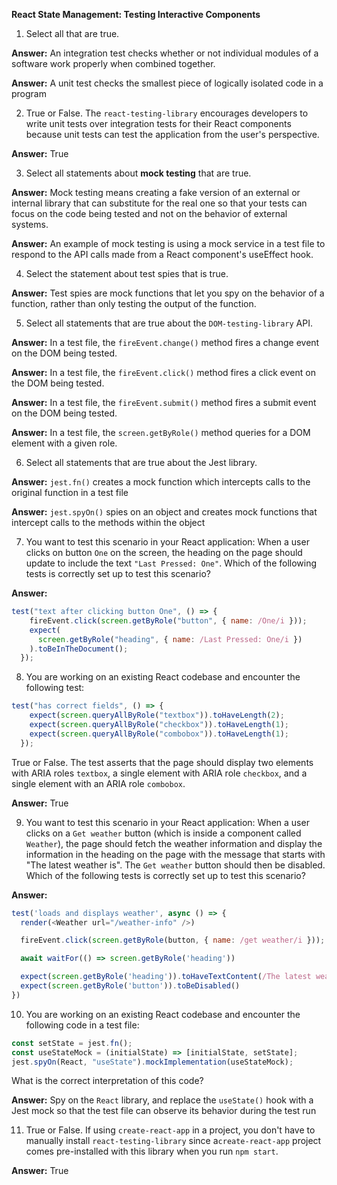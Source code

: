 **React State Management: Testing Interactive Components**

1. Select all that are true.

**Answer:** An integration test checks whether or not individual modules of a software work properly when combined together.

**Answer:** A unit test checks the smallest piece of logically isolated code in a program

2. True or False. The `react-testing-library` encourages developers to write unit tests over integration tests for their React components because unit tests can test the application from the user's perspective.

**Answer:** True

3. Select all statements about **mock testing** that are true.

**Answer:** Mock testing means creating a fake version of an external or internal library that can substitute for the real one so that your tests can focus on the code being tested and not on the behavior of external systems.

**Answer:** An example of mock testing is using a mock service in a test file to respond to the API calls made from a React component's useEffect hook.

4. Select the statement about test spies that is true.

**Answer:** Test spies are mock functions that let you spy on the behavior of a function, rather than only testing the output of the function.

5. Select all statements that are true about the `DOM-testing-library` API.

**Answer:** In a test file, the `fireEvent.change()` method fires a change event on the DOM being tested.

**Answer:** In a test file, the `fireEvent.click()` method fires a click event on the DOM being tested.

**Answer:** In a test file, the `fireEvent.submit()` method fires a submit event on the DOM being tested.

**Answer:** In a test file, the `screen.getByRole()` method queries for a DOM  element with a given role.

6. Select all statements that are true about the Jest library.

**Answer:** `jest.fn()` creates a mock function which intercepts calls to the original function in a test file

**Answer:** `jest.spyOn()` spies on an object and creates mock functions that intercept calls to the methods within the object

7. You want to test this scenario in your React application: When a user clicks on button `One` on the screen, the heading on the page should update to include the text `"Last Pressed: One"`. Which of the following tests is correctly set up to test this scenario?

**Answer:**

```js
test("text after clicking button One", () => {
    fireEvent.click(screen.getByRole("button", { name: /One/i }));
    expect(
      screen.getByRole("heading", { name: /Last Pressed: One/i })
    ).toBeInTheDocument();
  });
```

8. You are working on an existing React codebase and encounter the following test:

```js
test("has correct fields", () => {
    expect(screen.queryAllByRole("textbox")).toHaveLength(2);
    expect(screen.queryAllByRole("checkbox")).toHaveLength(1);
    expect(screen.queryAllByRole("combobox")).toHaveLength(1);
  });
```
True or False. The test asserts that the page should display two elements with ARIA roles `textbox`, a single element with ARIA role `checkbox`, and a single element with an ARIA role `combobox`.

**Answer:** True

9. You want to test this scenario in your React application: When a user clicks on a `Get weather` button (which is inside a component called `Weather`), the page should fetch the weather information and display the information in the heading on the page with the message that starts with "The latest weather is". The `Get weather` button should then be disabled. Which of the following tests is correctly set up to test this scenario?

**Answer:**
```js
test('loads and displays weather', async () => {
  render(<Weather url="/weather-info" />)

  fireEvent.click(screen.getByRole(button, { name: /get weather/i }));

  await waitFor(() => screen.getByRole('heading'))

  expect(screen.getByRole('heading')).toHaveTextContent(/The latest weather is/i)
  expect(screen.getByRole('button')).toBeDisabled()
})
```

10. You are working on an existing React codebase and encounter the following code in a test file:

```js
const setState = jest.fn();
const useStateMock = (initialState) => [initialState, setState];
jest.spyOn(React, "useState").mockImplementation(useStateMock);
```

What is the correct interpretation of this code?

**Answer:** Spy on the `React` library, and replace the  `useState()` hook with a Jest mock so that the test file can observe its behavior during the test run

11. True or False. If using `create-react-app` in a project, you don't have to manually install `react-testing-library` since a`create-react-app` project comes pre-installed with this library when you run `npm start`. 

**Answer:** True

